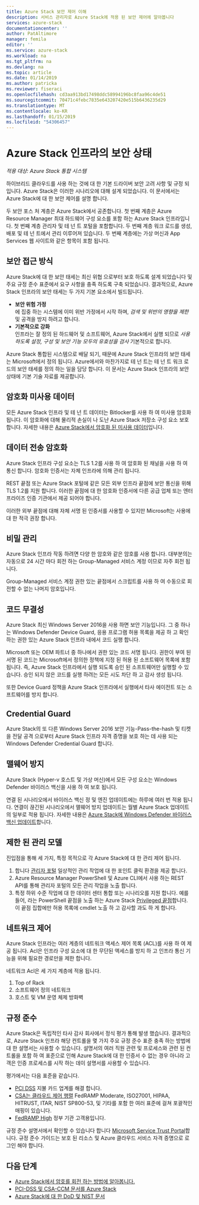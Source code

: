 ```yaml
---
title: Azure Stack 보안 제어 이해
description: 서비스 관리자로 Azure Stack에 적용 된 보안 제어에 알아봅니다
services: azure-stack
documentationcenter: ''
author: PatAltimore
manager: femila
editor: ''
ms.service: azure-stack
ms.workload: na
ms.tgt_pltfrm: na
ms.devlang: na
ms.topic: article
ms.date: 01/14/2019
ms.author: patricka
ms.reviewer: fiseraci
ms.openlocfilehash: cd3aa913bd17498ddc58994196bc8faa96c4de51
ms.sourcegitcommit: 70471c4febc7835e643207420e515b6436235d29
ms.translationtype: MT
ms.contentlocale: ko-KR
ms.lasthandoff: 01/15/2019
ms.locfileid: "54306457"
---
```

# <a name="azure-stack-infrastructure-security-posture"></a>Azure Stack 인프라의 보안 상태

*적용 대상: Azure Stack 통합 시스템*

하이브리드 클라우드를 사용 하는 것에 대 한 기본 드라이버 보안 고려 사항 및 규정 되입니다. Azure Stack은 이러한 시나리오에 대해 설계 되었습니다. 이 문서에서는 Azure Stack에 대 한 보안 제어를 설명 합니다.

두 보안 포스 처 계층은 Azure Stack에서 공존합니다. 첫 번째 계층은 Azure Resource Manager 최대 하드웨어 구성 요소를 포함 하는 Azure Stack 인프라입니다. 첫 번째 계층 관리자 및 테 넌 트 포털을 포함합니다. 두 번째 계층 워크 로드를 생성, 배포 및 테 넌 트에서 관리 이루어져 있습니다. 두 번째 계층에는 가상 머신과 App Services 웹 사이트와 같은 항목이 포함 됩니다.

## <a name="security-approach"></a>보안 접근 방식

Azure Stack에 대 한 보안 태세는 최신 위협 으로부터 보호 하도록 설계 되었습니다 및 주요 규정 준수 표준에서 요구 사항을 충족 하도록 구축 되었습니다. 결과적으로, Azure Stack 인프라의 보안 태세는 두 가지 기본 요소에서 빌드됩니다.

 - **보안 위험 가정**  
에 집중 하는 시스템에 이미 위반 가정에서 시작 하며, *검색 및 위반의 영향을 제한* 및 공격을 방지 하려고 합니다. 
 - **기본적으로 강화**  
인프라는 잘 정의 된 하드웨어 및 소프트웨어, Azure Stack에서 실행 되므로 *사용 하도록 설정, 구성 및 보안 기능 모두의 유효성을 검사* 기본적으로 합니다.

Azure Stack 통합된 시스템으로 배달 되기, 때문에 Azure Stack 인프라의 보안 태세는 Microsoft에서 정의 됩니다. Azure에서와 마찬가지로 테 넌 트는 테 넌 트 워크 로드의 보안 태세를 정의 하는 일을 담당 합니다. 이 문서는 Azure Stack 인프라의 보안 상태에 기본 기술 자료를 제공합니다.

## <a name="data-at-rest-encryption"></a>암호화 미사용 데이터
모든 Azure Stack 인프라 및 테 넌 트 데이터는 Bitlocker를 사용 하 여 미사용 암호화 됩니다. 이 암호화에 대해 물리적 손실이 나 도난 Azure Stack 저장소 구성 요소 보호합니다. 자세한 내용은 [Azure Stack에서 암호화 된 미사용 데이터](azure-stack-security-bitlocker.md)입니다.

## <a name="data-in-transit-encryption"></a>데이터 전송 암호화
Azure Stack 인프라 구성 요소는 TLS 1.2를 사용 하 여 암호화 된 채널을 사용 하 여 통신 합니다. 암호화 인증서는 자체 인프라에 의해 관리 됩니다. 

REST 끝점 또는 Azure Stack 포털에 같은 모든 외부 인프라 끝점에 보안 통신을 위해 TLS 1.2를 지원 합니다. 이러한 끝점에 대 한 암호화 인증서에 다른 공급 업체 또는 엔터프라이즈 인증 기관에서 제공 되어야 합니다. 

이러한 외부 끝점에 대해 자체 서명 된 인증서를 사용할 수 있지만 Microsoft는 사용에 대 한 적극 권장 합니다. 

## <a name="secret-management"></a>비밀 관리
Azure Stack 인프라 작동 하려면 다양 한 암호와 같은 암호를 사용 합니다. 대부분의는 자동으로 24 시간 마다 회전 하는 Group-Managed 서비스 계정 이므로 자주 회전 됩니다.

Group-Managed 서비스 계정 권한 있는 끝점에서 스크립트를 사용 하 여 수동으로 회전할 수 없는 나머지 암호입니다.

## <a name="code-integrity"></a>코드 무결성
Azure Stack 최신 Windows Server 2016을 사용 하면 보안 기능입니다. 그 중 하나는 Windows Defender Device Guard, 응용 프로그램 허용 목록을 제공 하 고 확인 하는 권한 있는 Azure Stack 인프라 내에서 코드 실행 합니다. 

Microsoft 또는 OEM 파트너 중 하나에서 권한 있는 코드 서명 됩니다. 권한이 부여 된 서명 된 코드는 Microsoft에서 정의한 정책에 지정 된 허용 된 소프트웨어 목록에 포함 됩니다. 즉, Azure Stack 인프라에서 실행 되도록 승인 된 소프트웨어만 실행할 수 있습니다. 승인 되지 않은 코드를 실행 하려는 모든 시도 차단 하 고 감사 생성 됩니다.

또한 Device Guard 정책을 Azure Stack 인프라에서 실행에서 타사 에이전트 또는 소프트웨어를 방지 합니다.

## <a name="credential-guard"></a>Credential Guard
Azure Stack의 또 다른 Windows Server 2016 보안 기능-Pass-the-hash 및 티켓을 전달 공격 으로부터 Azure Stack 인프라 자격 증명을 보호 하는 데 사용 되는 Windows Defender Credential Guard 합니다.

## <a name="antimalware"></a>맬웨어 방지
Azure Stack (Hyper-v 호스트 및 가상 머신)에서 모든 구성 요소는 Windows Defender 바이러스 백신을 사용 하 여 보호 됩니다.

연결 된 시나리오에서 바이러스 백신 정 및 엔진 업데이트에는 하루에 여러 번 적용 됩니다. 연결이 끊긴된 시나리오에서 맬웨어 방지 업데이트는 월별 Azure Stack 업데이트의 일부로 적용 됩니다. 자세한 내용은 [Azure Stack에 Windows Defender 바이러스 백신 업데이트](azure-stack-security-av.md)합니다.

## <a name="constrained-administration-model"></a>제한 된 관리 모델
진입점을 통해 세 가지, 특정 목적으로 각 Azure Stack에 대 한 관리 제어 됩니다. 
1. 합니다 [관리자 포털](azure-stack-manage-portals.md) 일상적인 관리 작업에 대 한 포인트 클릭 환경을 제공 합니다.
2. Azure Resource Manager PowerShell 및 Azure CLI에서 사용 하는 REST API를 통해 관리자 포털의 모든 관리 작업을 노출 합니다. 
3. 특정 하위 수준 작업에 대 한 데이터 센터 통합 또는 시나리오를 지원 합니다. 예를 들어, 라는 PowerShell 끝점을 노출 하는 Azure Stack [Privileged 끝점](azure-stack-privileged-endpoint.md)합니다. 이 끝점 집합에만 허용 목록에 cmdlet 노출 하 고 감사할 과도 하 게 합니다.

## <a name="network-controls"></a>네트워크 제어
Azure Stack 인프라는 여러 계층의 네트워크 액세스 제어 목록 (ACL)를 사용 하 여 제공 됩니다. Acl은 인프라 구성 요소에 대 한 무단된 액세스를 방지 하 고 인프라 통신 기능을 위해 필요한 경로만을 제한 합니다. 

네트워크 Acl은 세 가지 계층에 적용 됩니다.
1.  Top of Rack
2.  소프트웨어 정의 네트워크
3.  호스트 및 VM 운영 체제 방화벽

## <a name="regulatory-compliance"></a>규정 준수

Azure Stack은 독립적인 타사 감사 회사에서 정식 평가 통해 발생 했습니다. 결과적으로, Azure Stack 인프라 해당 컨트롤을 몇 가지 주요 규정 준수 표준 충족 하는 방법에 대 한 설명서는 사용할 수 있습니다. 설명서의 여러 직원 관련 및 프로세스와 관련 된 컨트롤을 포함 하 여 표준으로 인해 Azure Stack에 대 한 인증서 수 없는 경우 아니라 고객은 인증 프로세스를 시작 하는 데이 설명서를 사용할 수 있습니다.

평가에서는 다음 표준을 같습니다.

- [PCI DSS](https://www.pcisecuritystandards.org/pci_security/) 지불 카드 업계를 해결 합니다.
- [CSA는 클라우드 제어 행렬](https://cloudsecurityalliance.org/group/cloud-controls-matrix/#_overview) FedRAMP Moderate, ISO27001, HIPAA, HITRUST, ITAR, NIST SP800-53, 및 기타를 포함 한 여러 표준에 걸쳐 포괄적인 매핑이 있습니다.
- [FedRAMP High](https://www.fedramp.gov/fedramp-releases-high-baseline/) 정부 기관 고객용입니다.

규정 준수 설명서에서 확인할 수 있습니다 합니다 [Microsoft Service Trust Portal](https://servicetrust.microsoft.com/ViewPage/Blueprint)합니다. 규정 준수 가이드는 보호 된 리소스 및 Azure 클라우드 서비스 자격 증명으로 로그인 해야 합니다.

## <a name="next-steps"></a>다음 단계

- [Azure Stack에서 암호를 회전 하는 방법에 알아봅니다.](azure-stack-rotate-secrets.md)
- [PCI-DSS 및 CSA-CCM 문서를 Azure Stack](https://servicetrust.microsoft.com/ViewPage/TrustDocuments)
- [Azure Stack에 대 한 DoD 및 NIST 문서](https://servicetrust.microsoft.com/ViewPage/Blueprint)

